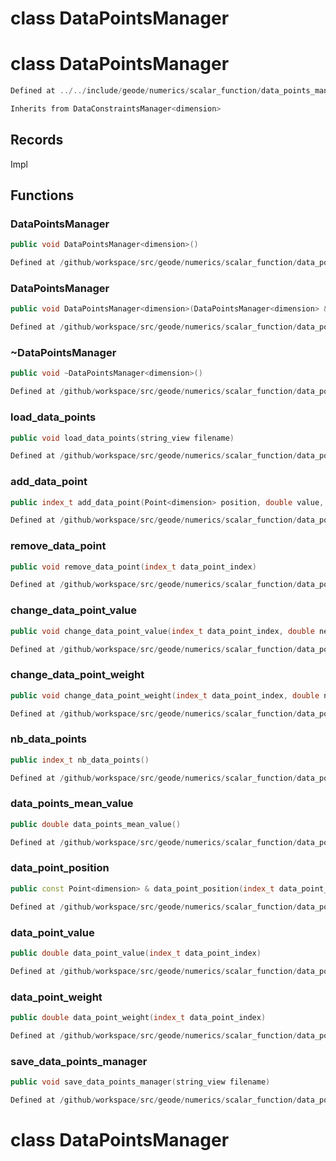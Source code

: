 # class DataPointsManager

# class DataPointsManager

```cpp
Defined at ../../include/geode/numerics/scalar_function/data_points_manager.h#20
```

```cpp
Inherits from DataConstraintsManager<dimension>
```



## Records

Impl



## Functions

### DataPointsManager

```cpp
public void DataPointsManager<dimension>()
```

```cpp
Defined at /github/workspace/src/geode/numerics/scalar_function/data_points_manager.cpp#162
```

### DataPointsManager

```cpp
public void DataPointsManager<dimension>(DataPointsManager<dimension> && other)
```

```cpp
Defined at /github/workspace/src/geode/numerics/scalar_function/data_points_manager.cpp#167
```

### ~DataPointsManager

```cpp
public void ~DataPointsManager<dimension>()
```

```cpp
Defined at /github/workspace/src/geode/numerics/scalar_function/data_points_manager.cpp#174
```

### load_data_points

```cpp
public void load_data_points(string_view filename)
```

```cpp
Defined at /github/workspace/src/geode/numerics/scalar_function/data_points_manager.cpp#179
```

### add_data_point

```cpp
public index_t add_data_point(Point<dimension> position, double value, double weight)
```

```cpp
Defined at /github/workspace/src/geode/numerics/scalar_function/data_points_manager.cpp#186
```

### remove_data_point

```cpp
public void remove_data_point(index_t data_point_index)
```

```cpp
Defined at /github/workspace/src/geode/numerics/scalar_function/data_points_manager.cpp#193
```

### change_data_point_value

```cpp
public void change_data_point_value(index_t data_point_index, double new_value)
```

```cpp
Defined at /github/workspace/src/geode/numerics/scalar_function/data_points_manager.cpp#200
```

### change_data_point_weight

```cpp
public void change_data_point_weight(index_t data_point_index, double new_weight)
```

```cpp
Defined at /github/workspace/src/geode/numerics/scalar_function/data_points_manager.cpp#207
```

### nb_data_points

```cpp
public index_t nb_data_points()
```

```cpp
Defined at /github/workspace/src/geode/numerics/scalar_function/data_points_manager.cpp#214
```

### data_points_mean_value

```cpp
public double data_points_mean_value()
```

```cpp
Defined at /github/workspace/src/geode/numerics/scalar_function/data_points_manager.cpp#220
```

### data_point_position

```cpp
public const Point<dimension> & data_point_position(index_t data_point_index)
```

```cpp
Defined at /github/workspace/src/geode/numerics/scalar_function/data_points_manager.cpp#226
```

### data_point_value

```cpp
public double data_point_value(index_t data_point_index)
```

```cpp
Defined at /github/workspace/src/geode/numerics/scalar_function/data_points_manager.cpp#234
```

### data_point_weight

```cpp
public double data_point_weight(index_t data_point_index)
```

```cpp
Defined at /github/workspace/src/geode/numerics/scalar_function/data_points_manager.cpp#241
```

### save_data_points_manager

```cpp
public void save_data_points_manager(string_view filename)
```

```cpp
Defined at /github/workspace/src/geode/numerics/scalar_function/data_points_manager.cpp#248
```



# class DataPointsManager

